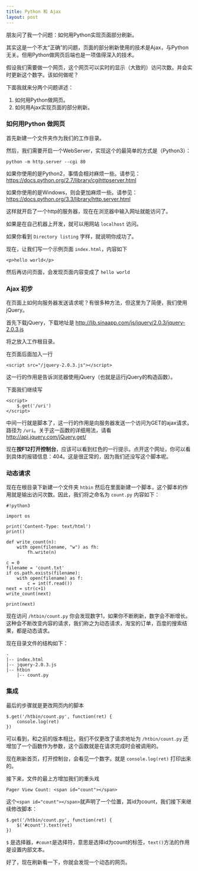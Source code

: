 ```yaml
---
title: Python 和 Ajax
layout: post
---
```


朋友问了我一个问题：如何用Python实现页面部分刷新。

其实这是一个不太“正确”的问题，页面的部分刷新使用的技术是Ajax，与Python无关。但用Python做网页后端也是一项值得深入的技术。

假设我们需要做一个网页，这个网页可以实时的显示（大致的）访问次数。并会实时更新这个数字。该如何做呢？

下面我就来分两个问题讲述：

1. 如何用Python做网页。
2. 如何用Ajax实现页面的部分刷新。

### 如何用Python 做网页

首先新建一个文件夹作为我们的工作目录。

然后，我们需要开启一个WebServer，实现这个的最简单的方式是（Python3）：

    python -m http.server --cgi 80

如果你使用的是Python2，事情会相对麻烦一些。请参见：
https://docs.python.org/2.7/library/cgihttpserver.html

如果你使用的是Windows，则会更加麻烦一些。请参见：
https://docs.python.org/3.3/library/http.server.html

这样就开启了一个http的服务器，现在在浏览器中输入网址就能访问了。

如果是在自己机器上开发，就可以用网站 `localhost` 访问。

如果你看到 `Directory listing` 字样，就说明你成功了。

现在，让我们写一个示例页面 `index.html`，内容如下

    <p>hello world</p>

然后再访问页面，会发现页面内容变成了 `hello world`

### Ajax 初步

在页面上如何向服务器发送请求呢？有很多种方法，但这里为了简便，我们使用jQuery。

首先下载jQuery，下载地址是
http://lib.sinaapp.com/js/jquery/2.0.3/jquery-2.0.3.js

将之放入工作根目录。

在页面后面加入一行

    <script src="/jquery-2.0.3.js"></script>

这一行的作用是告诉浏览器使用jQuery（也就是运行jQuery的构造函数）。

下面我们继续写

    <script>
        $.get('/uri')
    </script>

中间一行就是脚本了，这一行的作用是向服务器发送一个访问为GET的ajax请求，路径为 `/uri`。关于这一函数的详细用法，请看
http://api.jquery.com/jQuery.get/

现在**按F12打开控制台**，应该可以看到红色的一行提示。点开这个网址，你可以看到具体的报错信息：404。这是很正常的，因为我们还没写这个脚本呢。

### 动态请求

现在在根目录下新建一个文件夹 `htbin` 然后在里面新建一个脚本，这个脚本的作用就是输出访问次数。因此，我们将之命名为 `count.py` 内容如下：

```
#!python3

import os

print('Content-Type: text/html')
print()

def write_count(n):
    with open(filename, "w") as fh:
        fh.write(n)

c = 0
filename = 'count.txt'
if os.path.exists(filename):
    with open(filename) as f:
        c = int(f.read())
next = str(c+1)
write_count(next)

print(next)
```

现在访问 `/htbin/count.py` 你会发现数字1，如果你不断刷新，数字会不断增长。这种会不断改变内容的请求，我们称之为动态请求，淘宝的订单，百度的搜索结果，都是动态请求。

现在目录文件的结构如下：

    -
    |-- index.html
    |-- jquery-2.0.3.js
    |-- htbin
        |-- count.py

### 集成

最后的步骤就是更改网页内的脚本

    $.get('/htbin/count.py', function(ret) {
        console.log(ret)
    })

可以看到，和之前的版本相比，我们不仅更改了请求地址为 `/htbin/count.py` 还增加了一个函数作为参数，这个函数就是在请求完成时会被调用的。

现在刷新首页，打开控制台，会看见一个数字。就是 `console.log(ret)` 打印出来的。

接下来，文件的最上方增加我们的重头戏

    Pager View Count: <span id="count"></span>

这个`<span id="count"></span>`就声明了一个位置，其id为count，我们接下来继续修改脚本：

    $.get('/htbin/count.py', function(ret) {
        $('#count').text(ret)
    })

`$` 是选择器，`#count`是选择符，意思是选择id为count的标签，`text()`方法的作用是设置内部文本。

好了，现在刷新看一下，你就会发现一个动态的网页。
